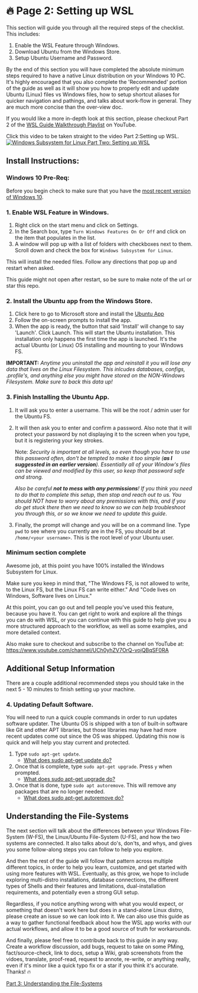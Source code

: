 # 🔥 Page 2: Setting up WSL

This section will guide you through all the required steps of the checklist. This includes:

1. Enable the WSL Feature through Windows.
1. Download Ubuntu from the Windows Store.
1. Setup Ubuntu Username and Password.

By the end of this section you will have completed the absolute minimum steps required to have a native Linux distribution on your Windows 10 PC. It's highly encouraged that you also complete the 'Recommended' portion of the guide as well as it will show you how to properly edit and update Ubuntu (Linux) files vs Windows files, how to setup shortcut aliases for quicker navigation and pathings, and talks about work-flow in general. They are much more concise than the over-view doc.

If you would like a more in-depth look at this section, please checkout Part 2 of the [WSL Guide Walkthrough Playlist](https://www.youtube.com/watch?v=ixqKqHfCDWM&list=PLOOqtDuWOt4auhgOzv8NdCDhBYgblR6Fd) on YouTube.

Click this video to be taken straight to the video Part 2:Setting up WSL.
<a href="http://www.youtube.com/watch?feature=player_embedded&v=GYuv37yPmGM" target="_blank"><img src="http://img.youtube.com/vi/GYuv37yPmGM/0.jpg" alt="Windows Subsystem for Linux Part Two: Setting up WSL"/></a>

## Install Instructions:

### Windows 10 Pre-Req:

Before you begin check to make sure that you have the [most recent version of Windows 10](https://support.microsoft.com/en-us/help/4028685/windows-10-get-the-update).

### 1. Enable WSL Feature in Windows.

1. Right click on the start menu and click on Settings.
1. In the Search box, type `Turn Windows Features On Or Off` and click on the item that populates in the list.
1. A window will pop up with a list of folders with checkboxes next to them. Scroll down and check the box for `Windows Subsystem for Linux`.

This will install the needed files. Follow any directions that pop up and restart when asked.

This guide might not open after restart, so be sure to make note of the url or star this repo.

### 2. Install the Ubuntu app from the Windows Store.

1. Click here to go to Microsoft store and install the [Ubuntu App](https://www.microsoft.com/en-us/store/p/ubuntu/9nblggh4msv6?activetab=pivot%3aoverviewtab)
1. Follow the on-screen prompts to install the app. 
1. When the app is ready, the button that said 'Install' will change to say 'Launch'. Click Launch. This will start the Ubuntu installation. This installation only happens the first time the app is launched. It's the actual Ubuntu (or Linux) OS installing and mounting to your Windows FS. 

__IMPORTANT:__ *Anytime you uninstall the app and reinstall it you will lose any data that lives on the Linux Filesystem. This inlcudes databases, configs, .profile's, and anything else you might have stored on the NON-Windows Filesystem. Make sure to back this data up!*

### 3. Finish Installing the Ubuntu App.

1. It will ask you to enter a username. This will be the root / admin user for the Ubuntu FS. 
1. It will then ask you to enter and confirm a password. Also note that it will protect your password by not displaying it to the screen when you type, but it is registering your key strokes.

    Note: *Security is important at all levels, so even though you have to use this password often, don't be tempted to make it too simple  (__as I suggessted in an earlier version__). Essentially all of your Window's files can be viewed and modified by this user, so keep that password safe and strong.*

    *Also be careful __not to mess with any permissions__! If you think you need to do that to complete this setup, then stop and reach out to us. You should NOT have to worry about any premissions with this, and if you do get stuck there then we need to know so we can help troubleshoot you through this, or so we know we need to update this guide*.

1. Finally, the prompt will change and you will be on a command line. Type `pwd` to see where you currently are in the FS, you should be at `/home/<your username>`. This is the root level of your Ubuntu user.

### Minimum section complete

Awesome job, at this point you have 100% installed the Windows Subsystem for Linux. 

Make sure you keep in mind that,
"The Windows FS, is not allowed to write, to the Linux FS, but the Linux FS can write either."
And
"Code lives on Windows, Software lives on Linux."

At this point, you can go out and tell people you've used this feature, because you have it. You can get right to work and explore all the things you can do with WSL, or you can continue with this guide to help give you a more structured approach to the workflow, as well as some examples, and more detailed context. 

Also make sure to checkout and subscribe to the channel on YouTube at: https://www.youtube.com/channel/UCh0yhZV7OrQ-vojQBqSF0RA


## Additional Setup Information

There are a couple additional recommended steps you should take in the next 5 - 10 minutes to finish setting up your machine.

### 4. Updating Default Software.

You will need to run a quick couple commands in order to run updates software updater. The Ubuntu OS is shipped with a ton of built-in software like Git and other APT libraries, but those libraries may have had more recent updates come out since the OS was shipped. Updating this now is quick and will help you stay current and protected.

1. Type `sudo apt-get update`.
   - [What does sudo apt-get update do?](https://askubuntu.com/questions/222348/what-does-sudo-apt-get-update-do)
1. Once that is complete, type `sudo apt-get upgrade`. Press `y` when prompted. 
   - [What does sudo apt-get upgrade do?](https://askubuntu.com/questions/94102/what-is-the-difference-between-apt-get-update-and-upgrade)
1. Once that is done, type `sudo apt autoremove`. This will remove any packages that are no longer needed.
   - [What does sudo apt-get autoremove do?](https://ubuntuforums.org/showthread.php?t=996053)

## Understanding the File-Systems

The next section will talk about the differences between your Windows File-System (W-FS), the Linux/Ubuntu File-System (U-FS), and how the two systems are connected. It also talks about do's, don'ts, and whys, and gives you some follow-along steps you can follow to help you explore.

And then the rest of the guide will follow that pattern across multiple different topics, in order to help you learn, customize, and get started with using more features with WSL. Eventually, as this grow, we hope to include exploring multi-distro installations, database connections, the different types of Shells and their features and limitations, dual-installation requirements, and potentially even a strong GUI setup.

Regardless, if you notice anything wrong with what you would expect, or something that doesn't work here but does in a stand-alone Linux distro, please create an issue so we can look into it. We can also use this guide as a way to gather functional feedback about how the WSL app works with our actual workflows, and allow it to be a good source of truth for workarounds. 

And finally, please feel free to contribute back to this guide in any way. Create a workflow discussion, add bugs, request to take on some PMing, fact/source-check, link to docs, setup a Wiki, grab screenshots from the vidoes, translate, proof-read, request to annote, re-write, or anything really, even if it's minor like a quick typo fix or a star if you think it's accurate. Thanks! 🔥

[Part 3: Understanding the File-Systems](./03_understanding_the_file_systems.md)
